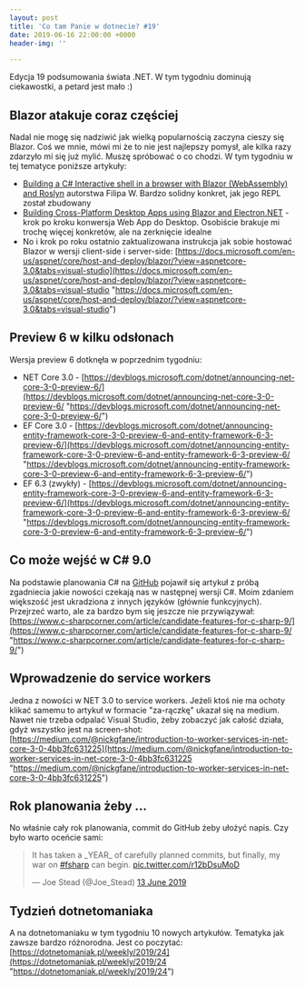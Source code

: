 ```yaml
---
layout: post
title: 'Co tam Panie w dotnecie? #19'
date: 2019-06-16 22:00:00 +0000
header-img: ''

---
```

Edycja 19 podsumowania świata .NET. W tym tygodniu dominują ciekawostki, a petard jest mało :)

## Blazor atakuje coraz częściej

Nadal nie mogę się nadziwić jak wielką popularnością zaczyna cieszy się Blazor. Coś we mnie, mówi mi że to nie jest najlepszy pomysł, ale kilka razy zdarzyło mi się już mylić. Muszę spróbować o co chodzi. W tym tygodniu w tej tematyce poniższe artykuły:

* [Building a C# Interactive shell in a browser with Blazor (WebAssembly) and Roslyn](https://www.strathweb.com/2019/06/building-a-c-interactive-shell-in-a-browser-with-blazor-webassembly-and-roslyn/) autorstwa Filipa W. Bardzo solidny konkret, jak jego REPL został zbudowany
* [Building Cross-Platform Desktop Apps using Blazor and Electron.NET](https://maherjendoubi.io/blazor-electron/) - krok po kroku konwersja Web App do Desktop. Osobiście brakuje mi trochę więcej konkretów, ale na zerknięcie idealne
* No i krok po roku ostatnio zaktualizowana instrukcja jak sobie hostować Blazor w wersji client-side i server-side: [https://docs.microsoft.com/en-us/aspnet/core/host-and-deploy/blazor/?view=aspnetcore-3.0&tabs=visual-studio](https://docs.microsoft.com/en-us/aspnet/core/host-and-deploy/blazor/?view=aspnetcore-3.0&tabs=visual-studio "https://docs.microsoft.com/en-us/aspnet/core/host-and-deploy/blazor/?view=aspnetcore-3.0&tabs=visual-studio")

## Preview 6 w kilku odsłonach

Wersja preview 6 dotknęła w poprzednim tygodniu:

* NET Core 3.0 - [https://devblogs.microsoft.com/dotnet/announcing-net-core-3-0-preview-6/](https://devblogs.microsoft.com/dotnet/announcing-net-core-3-0-preview-6/ "https://devblogs.microsoft.com/dotnet/announcing-net-core-3-0-preview-6/")
* EF Core 3.0 - [https://devblogs.microsoft.com/dotnet/announcing-entity-framework-core-3-0-preview-6-and-entity-framework-6-3-preview-6/](https://devblogs.microsoft.com/dotnet/announcing-entity-framework-core-3-0-preview-6-and-entity-framework-6-3-preview-6/ "https://devblogs.microsoft.com/dotnet/announcing-entity-framework-core-3-0-preview-6-and-entity-framework-6-3-preview-6/")
* EF 6.3 (zwykły) - [https://devblogs.microsoft.com/dotnet/announcing-entity-framework-core-3-0-preview-6-and-entity-framework-6-3-preview-6/](https://devblogs.microsoft.com/dotnet/announcing-entity-framework-core-3-0-preview-6-and-entity-framework-6-3-preview-6/ "https://devblogs.microsoft.com/dotnet/announcing-entity-framework-core-3-0-preview-6-and-entity-framework-6-3-preview-6/")

## Co może wejść w C# 9.0

Na podstawie planowania C# na [GitHub](https://github.com/dotnet/csharplang/milestone/15) pojawił się artykuł z próbą zgadniecia jakie nowości czekają nas w następnej wersji C#. Moim zdaniem większość jest ukradziona z innych języków (głównie funkcyjnych). Przejrzeć warto, ale za bardzo bym się jeszcze nie przywiązywał: [https://www.c-sharpcorner.com/article/candidate-features-for-c-sharp-9/](https://www.c-sharpcorner.com/article/candidate-features-for-c-sharp-9/ "https://www.c-sharpcorner.com/article/candidate-features-for-c-sharp-9/")

## Wprowadzenie do service workers

Jedna z nowości w NET 3.0 to service workers. Jeżeli ktoś nie ma ochoty klikać samemu to artykuł w formacie "za-rączkę" ukazał się na medium. Nawet nie trzeba odpalać Visual Studio, żeby zobaczyć jak całość działa, gdyż wszystko jest na screen-shot: [https://medium.com/@nickgfane/introduction-to-worker-services-in-net-core-3-0-4bb3fc631225](https://medium.com/@nickgfane/introduction-to-worker-services-in-net-core-3-0-4bb3fc631225 "https://medium.com/@nickgfane/introduction-to-worker-services-in-net-core-3-0-4bb3fc631225")

## Rok planowania żeby ...

No właśnie cały rok planowania, commit do GitHub żeby ułożyć napis. Czy było warto oceńcie sami:

<blockquote class="twitter-tweet" data-lang="en-gb"><p lang="en" dir="ltr">It has taken a _YEAR_ of carefully planned commits, but finally, my war on <a href="https://twitter.com/hashtag/fsharp?src=hash&ref_src=twsrc%5Etfw">#fsharp</a> can begin. <a href="https://t.co/r12bDsuMoD">pic.twitter.com/r12bDsuMoD</a></p>— Joe Stead (@Joe_Stead) <a href="https://twitter.com/Joe_Stead/status/1139119246976409600?ref_src=twsrc%5Etfw">13 June 2019</a></blockquote>
<script async src="https://platform.twitter.com/widgets.js" charset="utf-8"></script>

## Tydzień dotnetomaniaka

A na dotnetomaniaku w tym tygodniu 10 nowych artykułów. Tematyka jak zawsze bardzo różnorodna. Jest co poczytać: [https://dotnetomaniak.pl/weekly/2019/24](https://dotnetomaniak.pl/weekly/2019/24 "https://dotnetomaniak.pl/weekly/2019/24")